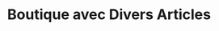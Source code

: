 ---
title: "Boutique avec Divers Articles"
url: /macenta/boutique-avec-divers-articles-13/
shop: commodité
---